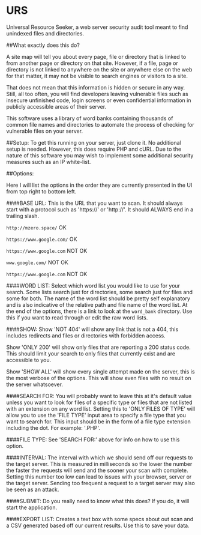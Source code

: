 # URS
Universal Resource Seeker, a web server security audit tool meant to find unindexed files and directories. 

##What exactly does this do?

A site map will tell you about every page, file or directory that is linked to from another page or directory on that site. However, if a file, page or directory is not linked to anywhere on the site or anywhere else on the web for that matter, it may not be visible to search engines or visitors to a site. 

That does not mean that this information is  hidden or secure in any way. Still, all too often, you will find developers leaving vulnerable files such as insecure unfinished code, login screens or even confidential information in publicly accessible areas of their server. 

This software uses a library of word banks containing thousands of common file names and directories to automate the process of checking for vulnerable files on your server. 

##Setup:
To get this running on your server, just clone it. No additional setup is needed. However, this does require PHP and cURL. Due to the nature of this software you may wish to implement some additional security measures such as an IP white-list. 

##Options:

Here I will list the options in the order they are currently presented in the UI from top right to bottom left. 

####BASE URL:
This is the URL that you want to scan. It should always start with a protocol such as 'https://' or 'http://'. It should ALWAYS end in a trailing slash.

````http://mzero.space/```` OK

````https://www.google.com/```` OK

````https://www.google.com```` NOT OK

````www.google.com/```` NOT OK

````https://www.google.com```` NOT OK

####WORD LIST:
Select which word list you would like to use for your search. Some lists search just for directories, some search just for files and some for both. The name of the word list should be pretty self explanatory and is also indicative of the relative path and file name of the word list. At the end of the options, there is a link to look at the ````word_bank```` directory. Use this if you want to read through or edit the raw word lists.

####SHOW:
Show 'NOT 404' will show any link that is not a 404, this includes redirects and files or directories with forbidden access. 

Show 'ONLY 200' will show only files that are reporting a 200 status code. This should limit your search to only files that currently exist and are accessible to you. 

Show 'SHOW ALL' will show every single attempt made on the server, this is the most verbose of the options. This will show even files with no result on the server whatsoever. 

####SEARCH FOR:
You will probably want to leave this at it's default value unless you want to look for files of a specific type or files that are not listed with an extension on any word list.  Setting this to 'ONLY FILES OF TYPE' will allow you to use the 'FILE TYPE' input area to specify a file type that you want to search for. This input should be in the form of a file type extension including the dot. For example: '.PHP'.

####FILE TYPE:
See 'SEARCH FOR:' above for info on how to use this option. 

####INTERVAL: 
The interval with which we should send off our requests to the target server. This is measured in milliseconds so the lower the number the faster the requests will send and the sooner your scan with complete. Setting this number too low can lead to issues with your browser, server or the target server. Sending too frequent a request to a target server may also be seen as an attack.   

####SUBMIT:
Do you really need to know what this does? If you do, it will start the application. 

####EXPORT LIST:
Creates a text box with some specs about out scan and a CSV generated based off our current results. Use this to save your data. 



